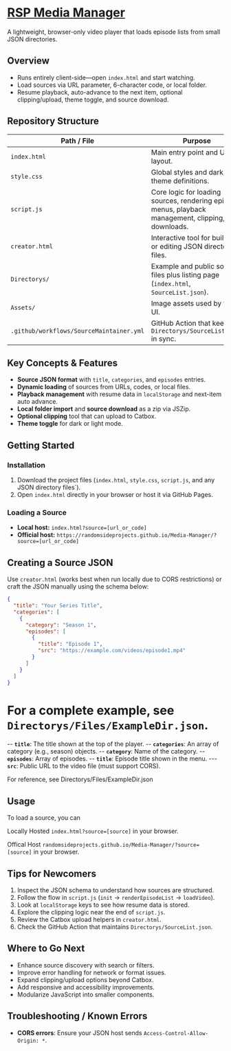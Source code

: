 # [RSP Media Manager](https://randomsideprojects.github.io/Media-Manager/)

A lightweight, browser-only video player that loads episode lists from small JSON directories.

## Overview

- Runs entirely client-side—open `index.html` and start watching.
- Load sources via URL parameter, 6-character code, or local folder.
- Resume playback, auto-advance to the next item, optional clipping/upload, theme toggle, and source download.

## Repository Structure

| Path / File | Purpose |
|-------------|---------|
| `index.html` | Main entry point and UI layout. |
| `style.css` | Global styles and dark/light theme definitions. |
| `script.js` | Core logic for loading sources, rendering episode menus, playback management, clipping, and downloads. |
| `creator.html` | Interactive tool for building or editing JSON directory files. |
| `Directorys/` | Example and public source files plus listing page (`index.html`, `SourceList.json`). |
| `Assets/` | Image assets used by the UI. |
| `.github/workflows/SourceMaintainer.yml` | GitHub Action that keeps `Directorys/SourceList.json` in sync. |

## Key Concepts & Features

- **Source JSON format** with `title`, `categories`, and `episodes` entries.
- **Dynamic loading** of sources from URLs, codes, or local files.
- **Playback management** with resume data in `localStorage` and next-item auto advance.
- **Local folder import** and **source download** as a zip via JSZip.
- **Optional clipping** tool that can upload to Catbox.
- **Theme toggle** for dark or light mode.

## Getting Started

### Installation

1. Download the project files (`index.html`, `style.css`, `script.js`, and any JSON directory files`).
2. Open `index.html` directly in your browser or host it via GitHub Pages.

### Loading a Source

- **Local host:** `index.html?source=[url_or_code]`
- **Official host:** `https://randomsideprojects.github.io/Media-Manager/?source=[url_or_code]`

## Creating a Source JSON

Use `creator.html` (works best when run locally due to CORS restrictions) or craft the JSON manually using the schema below:

```json
{
  "title": "Your Series Title",
  "categories": [
    {
      "category": "Season 1",
      "episodes": [
        {
          "title": "Episode 1",
          "src": "https://example.com/videos/episode1.mp4"
        }
      ]
    }
  ]
}
```


For a complete example, see `Directorys/Files/ExampleDir.json`.
=======
-- **`title`**: The title shown at the top of the player.
-- **`categories`**: An array of category (e.g., season) objects.
  -- **`category`**: Name of the category.
  -- **`episodes`**: Array of episodes.
   -- **`title`**: Episode title shown in the menu.
    ---**`src`**: Public URL to the video file (must support CORS).

For reference, see Directorys/Files/ExampleDir.json

## Usage

To load a source, you can

Locally Hosted
`index.html?source=[source]` in your browser.

Offical Host 
`randomsideprojects.github.io/Media-Manager/?source=[source]` in your browser.


## Tips for Newcomers

1. Inspect the JSON schema to understand how sources are structured.
2. Follow the flow in `script.js` (`init` → `renderEpisodeList` → `loadVideo`).
3. Look at `localStorage` keys to see how resume data is stored.
4. Explore the clipping logic near the end of `script.js`.
5. Review the Catbox upload helpers in `creator.html`.
6. Check the GitHub Action that maintains `Directorys/SourceList.json`.

## Where to Go Next

- Enhance source discovery with search or filters.
- Improve error handling for network or format issues.
- Expand clipping/upload options beyond Catbox.
- Add responsive and accessibility improvements.
- Modularize JavaScript into smaller components.

## Troubleshooting / Known Errors

- **CORS errors**: Ensure your JSON host sends `Access-Control-Allow-Origin: *`.

